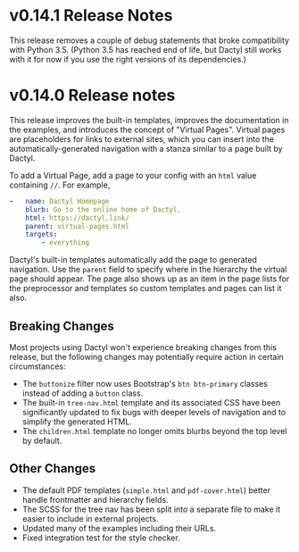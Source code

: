 # v0.14.1 Release Notes

This release removes a couple of debug statements that broke compatibility with Python 3.5. (Python 3.5 has reached end of life, but Dactyl still works with it for now if you use the right versions of its dependencies.)

# v0.14.0 Release notes

This release improves the built-in templates, improves the documentation in the examples, and introduces the concept of "Virtual Pages". Virtual pages are placeholders for links to external sites, which you can insert into the automatically-generated navigation with a stanza similar to a page built by Dactyl.

To add a Virtual Page, add a page to your config with an `html` value containing `//`. For example,

```yaml
-   name: Dactyl Homepage
    blurb: Go to the online home of Dactyl.
    html: https://dactyl.link/
    parent: virtual-pages.html
    targets:
        - everything
```

Dactyl's built-in templates automatically add the page to generated navigation. Use the `parent` field to specify where in the hierarchy the virtual page should appear. The page also shows up as an item in the page lists for the preprocessor and templates so custom templates and pages can list it also.

## Breaking Changes

Most projects using Dactyl won't experience breaking changes from this release, but the following changes may potentially require action in certain circumstances:

- The `buttonize` filter now uses Bootstrap's `btn btn-primary` classes instead of adding a `button` class.
- The built-in `tree-nav.html` template and its associated CSS have been significantly updated to fix bugs with deeper levels of navigation and to simplify the generated HTML.
- The `children.html` template no longer omits blurbs beyond the top level by default.

## Other Changes

- The default PDF templates (`simple.html` and `pdf-cover.html`) better handle frontmatter and hierarchy fields.
- The SCSS for the tree nav has been split into a separate file to make it easier to include in external projects.
- Updated many of the examples including their URLs.
- Fixed integration test for the style checker.
